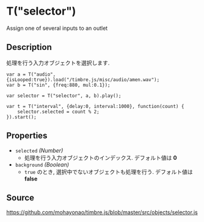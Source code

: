 T("selector")
=============
Assign one of several inputs to an outlet

## Description ##
処理を行う入力オブジェクトを選択します.

```timbre
var a = T("audio", {isLooped:true}).load("/timbre.js/misc/audio/amen.wav");
var b = T("sin", {freq:880, mul:0.1});

var selector = T("selector", a, b).play();

var t = T("interval", {delay:0, interval:1000}, function(count) {
    selector.selected = count % 2;
}).start();
```

## Properties ##
- `selected` _(Number)_
  - 処理を行う入力オブジェクトのインデックス. デフォルト値は **0**
- `background` _(Boolean)_
  - `true` のとき, 選択中でないオブジェクトも処理を行う. デフォルト値は **false**

## Source ##
https://github.com/mohayonao/timbre.js/blob/master/src/objects/selector.js
